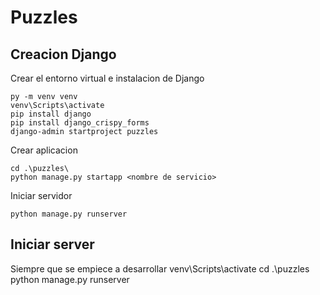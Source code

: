 #   Puzzles
##   Creacion Django
Crear el entorno virtual e instalacion de Django
    
    py -m venv venv
    venv\Scripts\activate
    pip install django
    pip install django_crispy_forms
    django-admin startproject puzzles
Crear aplicacion

    cd .\puzzles\
    python manage.py startapp <nombre de servicio>
Iniciar servidor

    python manage.py runserver

##   Iniciar server
Siempre que se empiece a desarrollar
    venv\Scripts\activate
    cd .\puzzles\
    python manage.py runserver
